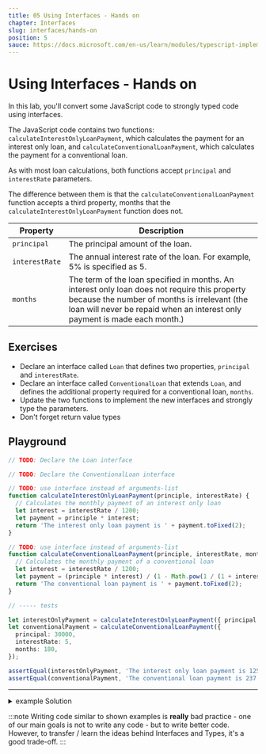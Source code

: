 ```yaml
---
title: 05 Using Interfaces - Hands on
chapter: Interfaces
slug: interfaces/hands-on
position: 5
sauce: https://docs.microsoft.com/en-us/learn/modules/typescript-implement-interfaces/4-extend-interface
---
```


# Using Interfaces - Hands on

In this lab, you'll convert some JavaScript code to strongly typed code using interfaces.

The JavaScript code contains two functions:
`calculateInterestOnlyLoanPayment`, which calculates the payment for an interest only loan,
and `calculateConventionalLoanPayment`, which calculates the payment for a conventional loan.

As with most loan calculations, both functions accept `principal` and `interestRate` parameters.

The difference between them is that the `calculateConventionalLoanPayment` function accepts a third property,
months that the `calculateInterestOnlyLoanPayment` function does not.

| Property       | Description                                                                                                                                                                                                                 |
| -------------- | --------------------------------------------------------------------------------------------------------------------------------------------------------------------------------------------------------------------------- |
| `principal`    | The principal amount of the loan.                                                                                                                                                                                           |
| `interestRate` | The annual interest rate of the loan. For example, 5% is specified as 5.                                                                                                                                                    |
| `months`       | The term of the loan specified in months. An interest only loan does not require this property because the number of months is irrelevant (the loan will never be repaid when an interest only payment is made each month.) |

## Exercises

- Declare an interface called `Loan` that defines two properties, `principal` and `interestRate`.
- Declare an interface called `ConventionalLoan` that extends `Loan`, and defines the additional property required for a conventional loan, `months`.
- Update the two functions to implement the new interfaces and strongly type the parameters.
- Don't forget return value types

## Playground

```ts monaco transpile file="loan-utils.ts"
// TODO: Declare the Loan interface

// TODO: Declare the ConventionalLoan interface

// TODO: use interface instead of arguments-list
function calculateInterestOnlyLoanPayment(principle, interestRate) {
  // Calculates the monthly payment of an interest only loan
  let interest = interestRate / 1200;
  let payment = principle * interest;
  return 'The interest only loan payment is ' + payment.toFixed(2);
}

// TODO: use interface instead of arguments-list
function calculateConventionalLoanPayment(principle, interestRate, months) {
  // Calculates the monthly payment of a conventional loan
  let interest = interestRate / 1200;
  let payment = (principle * interest) / (1 - Math.pow(1 / (1 + interest), months));
  return 'The conventional loan payment is ' + payment.toFixed(2);
}

// ----- tests

let interestOnlyPayment = calculateInterestOnlyLoanPayment({ principal: 30000, interestRate: 5 });
let conventionalPayment = calculateConventionalLoanPayment({
  principal: 30000,
  interestRate: 5,
  months: 180,
});

assertEqual(interestOnlyPayment, 'The interest only loan payment is 125.00');
assertEqual(conventionalPayment, 'The conventional loan payment is 237.24');
```

---

<details>
<summary>example Solution</summary>
<div>

```ts
interface Loan {
  principle: number;
  interestRate: number;
}

interface ConventionalLoan extends Loan {
  months: number;
}

function calculateInterestOnlyLoanPayment(loanTerms: Loan): string {
  let interest: number = loanTerms.interestRate / 1200;
  let payment: number = loanTerms.principle * interest;

  return 'The interest only loan payment is ' + payment.toFixed(2);
}

function calculateConventionalLoanPayment(loanTerms: ConventionalLoan): string {
  let interest: number = loanTerms.interestRate / 1200;
  let payment: number =
    (loanTerms.principle * interest) / (1 - Math.pow(1 / (1 + interest), loanTerms.months));

  return 'The conventional loan payment is ' + payment.toFixed(2);
}

let interestOnlyPayment = calculateInterestOnlyLoanPayment({ principle: 30000, interestRate: 5 });
let conventionalPayment = calculateConventionalLoanPayment({
  principle: 30000,
  interestRate: 5,
  months: 180,
});
```

</div>
</details>

:::note
Writing code similar to shown examples is **really** bad practice - one of our main goals is not to write any code - but to write better code.
However, to transfer / learn the ideas behind Interfaces and Types, it's a good trade-off.
:::
